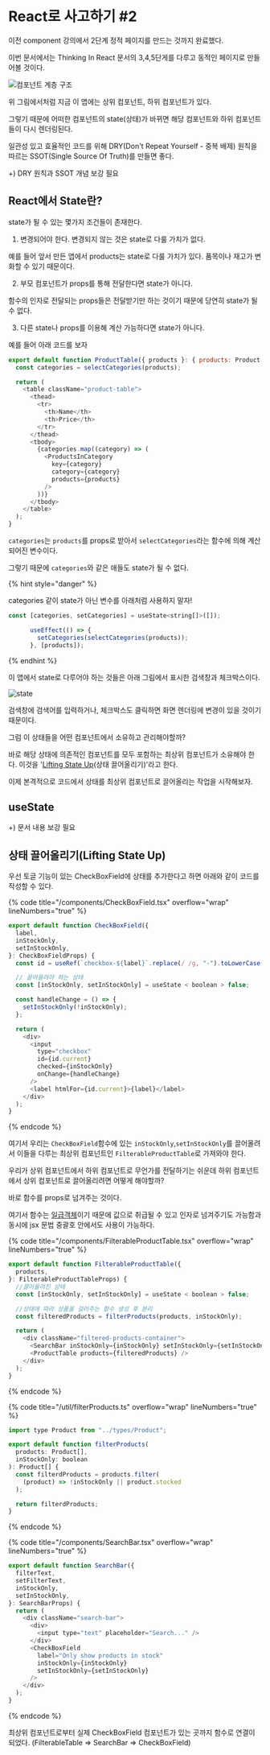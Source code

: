 # React로 사고하기 #2

이전 component 강의에서 2단계 정적 페이지를 만드는 것까지 완료했다.

이번 문서에서는 Thinking In React 문서의 3,4,5단게를 다루고 동적인 페이지로 만들어볼 것이다.

![컴포넌트 계층 구조](/images/final-component-separation.jpg)

위 그림에서처럼 지금 이 앱에는 상위 컴포넌트, 하위 컴포넌트가 있다.

그렇기 때문에 어떠한 컴포넌트의 state(상태)가 바뀌면 해당 컴포넌트와 하위 컴포넌트들이 다시 렌더링된다.

일관성 있고 효율적인 코드를 위해 DRY(Don't Repeat Yourself - 중복 배제) 원칙을 따르는 SSOT(Single Source Of Truth)를 만들면 좋다.

+) DRY 원칙과 SSOT 개념 보강 필요

## React에서 State란?

state가 될 수 있는 몇가지 조건들이 존재한다.

1. 변경되어야 한다. 변경되지 않는 것은 state로 다룰 가치가 없다.

예를 들어 앞서 만든 앱에서 products는 state로 다룰 가치가 있다.
품목이나 재고가 변화할 수 있기 때문이다.

2. 부모 컴포넌트가 props를 통해 전달한다면 state가 아니다.

함수의 인자로 전달되는 props들은 전달받기만 하는 것이기 때문에 당연히 state가 될 수 없다.

3. 다른 state나 props를 이용해 계산 가능하다면 state가 아니다.

예를 들어 아래 코드를 보자

```javascript
export default function ProductTable({ products }: { products: Product[] }) {
  const categories = selectCategories(products);

  return (
    <table className="product-table">
      <thead>
        <tr>
          <th>Name</th>
          <th>Price</th>
        </tr>
      </thead>
      <tbody>
        {categories.map((category) => (
          <ProductsInCategory
            key={category}
            category={category}
            products={products}
          />
        ))}
      </tbody>
    </table>
  );
}
```

`categories`는 `products`를 props로 받아서 `selectCategories`라는 함수에 의해 계산되어진 변수이다.

그렇기 때문에 `categories`와 같은 애들도 state가 될 수 없다.

{% hint style="danger" %}

categories 같이 state가 아닌 변수를 아래처럼 사용하지 말자!

```javascript
const [categories, setCategories] = useState<string[]>([]);

      useEffect(() => {
        setCategories(selectCategories(products));
      }, [products]);
```

{% endhint %}

이 앱에서 state로 다루어야 하는 것들은 아래 그림에서 표시한 검색창과 체크박스이다.

![state](/images/state.jpg)

검색창에 검색어를 입력하거나, 체크박스도 클릭하면 화면 렌더링에 변경이 있을 것이기 때문이다.

그럼 이 상태들을 어떤 컴포넌트에서 소유하고 관리해야할까?

바로 해당 상태에 의존적인 컴포넌트를 모두 포함하는 최상위 컴포넌트가 소유해야 한다. 이것을 '[Lifting State Up](https://ko.reactjs.org/docs/lifting-state-up.html)(상태 끌어올리기)'라고 한다.

이제 본격적으로 코드에서 상태를 최상위 컴포넌트로 끌어올리는 작업을 시작해보자.

## useState

+) 문서 내용 보강 필요

## 상태 끌어올리기(Lifting State Up)

우선 토글 기능이 있는 CheckBoxField에 상태를 추가한다고 하면 아래와 같이 코드를 작성할 수 있다.

{% code title="/components/CheckBoxField.tsx" overflow="wrap" lineNumbers="true" %}

```javascript
export default function CheckBoxField({
  label,
  inStockOnly,
  setInStockOnly,
}: CheckBoxFieldProps) {
  const id = useRef(`checkbox-${label}`.replace(/ /g, "-").toLowerCase());

  // 끌어올려야 하는 상태
  const [inStockOnly, setInStockOnly] = useState < boolean > false;

  const handleChange = () => {
    setInStockOnly(!inStockOnly);
  };

  return (
    <div>
      <input
        type="checkbox"
        id={id.current}
        checked={inStockOnly}
        onChange={handleChange}
      />
      <label htmlFor={id.current}>{label}</label>
    </div>
  );
}
```

{% endcode %}

여기서 우리는 `CheckBoxField`함수에 있는 `inStockOnly`,`setInStockOnly`를 끌어올려서 이들을 다루는 최상위 컴포넌트인 `FilterableProductTable`로 가져와야 한다.

우리가 상위 컴포넌트에서 하위 컴포넌트로 무언가를 전달하기는 쉬운데 하위 컴포넌트에서 상위 컴포넌트로 끌어올리려면 어떻게 해야할까?

바로 함수를 props로 넘겨주는 것이다.

여기서 함수는 [일급객체](https://himyne.github.io/deepdive/deepdive-18/)이기 때문에 값으로 취급될 수 있고 인자로 넘겨주기도 가능함과 동시에 jsx 문법 중괄호 안에서도 사용이 가능하다.

{% code title="/components/FilterableProductTable.tsx" overflow="wrap" lineNumbers="true" %}

```javascript
export default function FilterableProductTable({
  products,
}: FilterableProductTableProps) {
  //끌어올려진 상태
  const [inStockOnly, setInStockOnly] = useState < boolean > false;

  //상태에 따라 상품을 걸러주는 함수 생성 후 분리
  const filteredProducts = filterProducts(products, inStockOnly);

  return (
    <div className="filtered-products-container">
      <SearchBar inStockOnly={inStockOnly} setInStockOnly={setInStockOnly} />
      <ProductTable products={filteredProducts} />
    </div>
  );
}
```

{% endcode %}

{% code title="/util/filterProducts.ts" overflow="wrap" lineNumbers="true" %}

```javascript
import type Product from "../types/Product";

export default function filterProducts(
  products: Product[],
  inStockOnly: boolean
): Product[] {
  const filterdProducts = products.filter(
    (product) => !inStockOnly || product.stocked
  );

  return filterdProducts;
}
```

{% endcode %}

{% code title="/components/SearchBar.tsx" overflow="wrap" lineNumbers="true" %}

```javascript
export default function SearchBar({
  filterText,
  setFilterText,
  inStockOnly,
  setInStockOnly,
}: SearchBarProps) {
  return (
    <div className="search-bar">
      <div>
        <input type="text" placeholder="Search..." />
      </div>
      <CheckBoxField
        label="Only show products in stock"
        inStockOnly={inStockOnly}
        setInStockOnly={setInStockOnly}
      />
    </div>
  );
}
```

{% endcode %}

최상위 컴포넌트로부터 실제 CheckBoxField 컴포넌트가 있는 곳까지 함수로 연결이 되었다. (FilterableTable => SearchBar => CheckBoxField)
